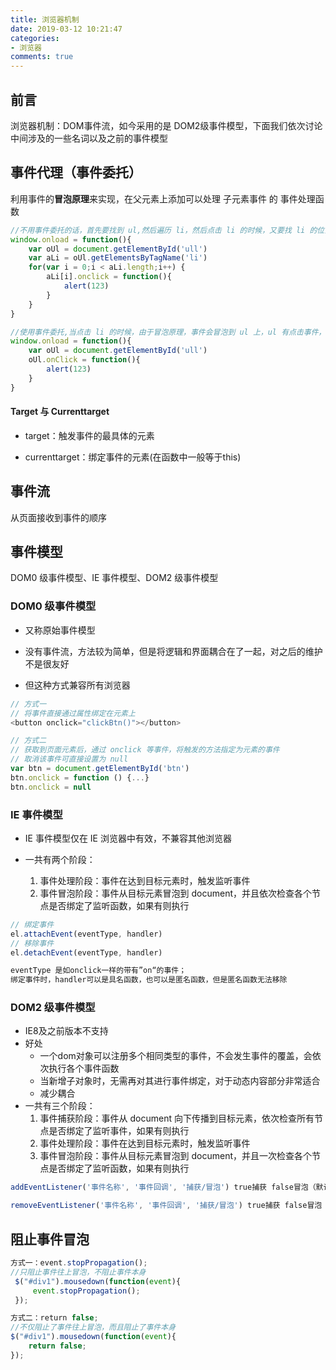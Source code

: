 ```yaml
---
title: 浏览器机制
date: 2019-03-12 10:21:47
categories:
- 浏览器
comments: true
---
```


## 前言
浏览器机制：DOM事件流，如今采用的是 DOM2级事件模型，下面我们依次讨论中间涉及的一些名词以及之前的事件模型

<!-- more -->


## 事件代理（事件委托）

利用事件的**冒泡原理**来实现，在父元素上添加可以处理 子元素事件 的 事件处理函数

```js
//不用事件委托的话，首先要找到 ul,然后遍历 li，然后点击 li 的时候，又要找 li 的位置，最后执行操作
window.onload = function(){
    var oUl = document.getElementById('ull')
    var aLi = oUl.getElementsByTagName('li')
    for(var i = 0;i < aLi.length;i++) {
        aLi[i].onclick = function(){
            alert(123)
        }
    }
}

//使用事件委托,当点击 li 的时候，由于冒泡原理，事件会冒泡到 ul 上，ul 有点击事件，所以触发
window.onload = function(){
    var oUl = document.getElementById('ull')
    oUl.onClick = function(){
        alert(123)
    }
}
```

#### Target 与 Currenttarget

- target：触发事件的最具体的元素

- currenttarget：绑定事件的元素(在函数中一般等于this)



## 事件流

从页面接收到事件的顺序



## 事件模型

DOM0 级事件模型、IE 事件模型、DOM2 级事件模型

### DOM0 级事件模型

- 又称原始事件模型

- 没有事件流，方法较为简单，但是将逻辑和界面耦合在了一起，对之后的维护不是很友好

- 但这种方式兼容所有浏览器

```js
// 方式一
// 将事件直接通过属性绑定在元素上
<button onclick="clickBtn()"></button>

// 方式二
// 获取到页面元素后，通过 onclick 等事件，将触发的方法指定为元素的事件
// 取消该事件可直接设置为 null
var btn = document.getElementById('btn')
btn.onclick = function () {...}
btn.onclick = null
```



### IE 事件模型

- IE 事件模型仅在 IE 浏览器中有效，不兼容其他浏览器

- 一共有两个阶段：

	1. 事件处理阶段：事件在达到目标元素时，触发监听事件
	2. 事件冒泡阶段：事件从目标元素冒泡到 document，并且依次检查各个节点是否绑定了监听函数，如果有则执行

```js
// 绑定事件
el.attachEvent(eventType, handler)
// 移除事件
el.detachEvent(eventType, handler)

eventType 是如onclick一样的带有”on“的事件；
绑定事件时，handler可以是具名函数，也可以是匿名函数，但是匿名函数无法移除
```



### **DOM2 级事件模型**

- IE8及之前版本不支持
- 好处
  - 一个dom对象可以注册多个相同类型的事件，不会发生事件的覆盖，会依次执行各个事件函数
  - 当新增子对象时，无需再对其进行事件绑定，对于动态内容部分非常适合
  - 减少耦合
- 一共有三个阶段：
  1. 事件捕获阶段：事件从 document 向下传播到目标元素，依次检查所有节点是否绑定了监听事件，如果有则执行
  2. 事件处理阶段：事件在达到目标元素时，触发监听事件
  3. 事件冒泡阶段：事件从目标元素冒泡到 document，并且一次检查各个节点是否绑定了监听函数，如果有则执行

```js
addEventListener('事件名称', '事件回调', '捕获/冒泡') true捕获 false冒泡（默认）

removeEventListener('事件名称', '事件回调', '捕获/冒泡') true捕获 false冒泡（默认）
```



## 阻止事件冒泡

```js
方式一：event.stopPropagation();  
//只阻止事件往上冒泡，不阻止事件本身
 $("#div1").mousedown(function(event){ 
     event.stopPropagation();
 });

方式二：return false;  
//不仅阻止了事件往上冒泡，而且阻止了事件本身
$("#div1").mousedown(function(event){ 
    return false; 
});
```